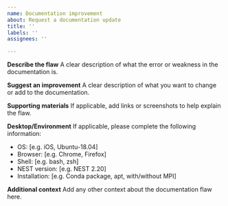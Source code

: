 ```yaml
---
name: Documentation improvement
about: Request a documentation update
title: ''
labels: ''
assignees: ''

---
```


**Describe the flaw**
A clear description of what the error or weakness in the documentation is.

**Suggest an improvement**
A clear description of what you want to change or add to the documentation.

**Supporting materials**
If applicable, add links or screenshots to help explain the flaw.

**Desktop/Environment**
If applicable, please complete the following information:
 - OS: [e.g. iOS, Ubuntu-18.04]
 - Browser: [e.g. Chrome, Firefox]
 - Shell: [e.g. bash, zsh]
 - NEST version: [e.g. NEST 2.20]
 - Installation: [e.g. Conda package, apt, with/without MPI]

**Additional context**
Add any other context about the documentation flaw here.
